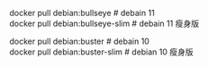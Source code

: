 docker pull debian:bullseye # debain 11   
docker pull debian:bullseye-slim # debain 11 瘦身版    

docker pull debian:buster # debain 10   
docker pull debian:buster-slim  # debian 10 瘦身版    
